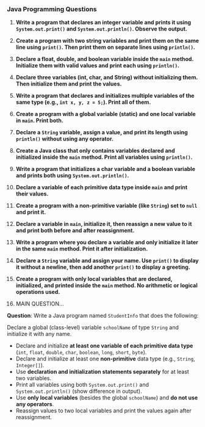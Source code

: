 
###  Java Programming Questions

1. **Write a program that declares an integer variable and prints it using `System.out.print()` and `System.out.println()`. Observe the output.**

2. **Create a program with two string variables and print them on the same line using `print()`. Then print them on separate lines using `println()`.**

3. **Declare a float, double, and boolean variable inside the `main` method. Initialize them with valid values and print each using `println()`.**

4. **Declare three variables (int, char, and String) without initializing them. Then initialize them and print the values.**

5. **Write a program that declares and initializes multiple variables of the same type (e.g., `int x, y, z = 5;`). Print all of them.**

6. **Create a program with a global variable (static) and one local variable in `main`. Print both.**

7. **Declare a `String` variable, assign a value, and print its length using `println()` without using any operator.**

8. **Create a Java class that only contains variables declared and initialized inside the `main` method. Print all variables using `println()`.**

9. **Write a program that initializes a char variable and a boolean variable and prints both using `System.out.println()`.**

10. **Declare a variable of each primitive data type inside `main` and print their values.**

11. **Create a program with a non-primitive variable (like `String`) set to `null` and print it.**

12. **Declare a variable in `main`, initialize it, then reassign a new value to it and print both before and after reassignment.**

13. **Write a program where you declare a variable and only initialize it later in the same `main` method. Print it after initialization.**

14. **Declare a `String` variable and assign your name. Use `print()` to display it without a newline, then add another `print()` to display a greeting.**

15. **Create a program with only local variables that are declared, initialized, and printed inside the `main` method. No arithmetic or logical operations used.**

16.  MAIN QUESTION...

**Question**:
Write a Java program named `StudentInfo` that does the following:

 Declare a global (class-level) variable `schoolName` of type `String` and initialize it with any name.

   * Declare and initialize **at least one variable of each primitive data type** (`int`, `float`, `double`, `char`, `boolean`, `long`, `short`, `byte`).
   * Declare and initialize at least one **non-primitive** data type (e.g., `String`, `Integer[]`).
   * Use **declaration and initialization statements separately** for at least two variables.
   * Print all variables using both `System.out.print()` and `System.out.println()` (show difference in output).
   * Use **only local variables** (besides the global `schoolName`) and **do not use any operators**.
   * Reassign values to two local variables and print the values again after reassignment.




